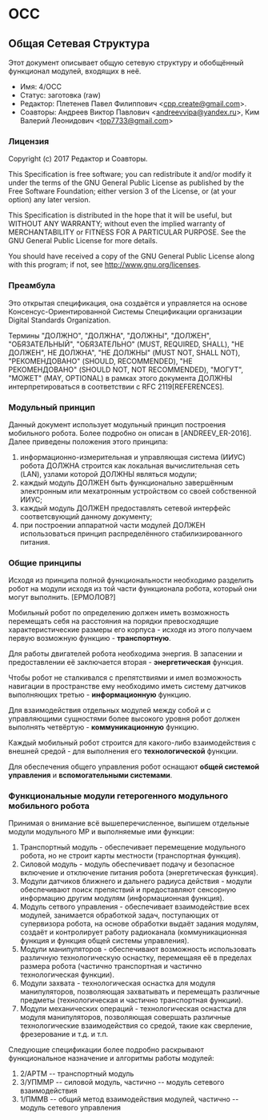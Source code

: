 # OCC
## Общая Сетевая Структура

Этот документ описывает общую сетевую структуру и обобщённый функционал модулей, входящих в неё.

* Имя: 4/ОСС
* Статус: заготовка (raw)
* Редактор: Плетенев Павел Филиппович <<cpp.create@gmail.com>>.
* Соавторы: Андреев Виктор Павлович <<andreevvipa@yandex.ru>>, Ким Валерий Леонидович <<top7733@gmail.com>>

### Лицензия

Copyright (c) 2017 Редактор и Соавторы.

This Specification is free software; you can redistribute it and/or modify it under the terms of the GNU General Public License as published by the Free Software Foundation; either version 3 of the License, or (at your option) any later version.

This Specification is distributed in the hope that it will be useful, but WITHOUT ANY WARRANTY; without even the implied warranty of MERCHANTABILITY or FITNESS FOR A PARTICULAR PURPOSE. See the GNU General Public License for more details.

You should have received a copy of the GNU General Public License along with this program; if not, see <http://www.gnu.org/licenses>.

### Преамбула
Это открытая спецификация, она создаётся и управляется на основе Консенсус-Ориентированной Системы Спецификации организации Digital Standards Organization.

Термины "ДОЛЖНО", "ДОЛЖНА", "ДОЛЖНЫ", "ДОЛЖЕН", "ОБЯЗАТЕЛЬНЫЙ", "ОБЯЗАТЕЛЬНО" (MUST, REQUIRED, SHALL), "НЕ ДОЛЖЕН", НЕ ДОЛЖНА", "НЕ ДОЛЖНЫ" (MUST NOT, SHALL NOT), "РЕКОМЕНДОВАНО" (SHOULD, RECOMMENDED), "НЕ РЕКОМЕНДОВАНО" (SHOULD NOT, NOT RECOMMENDED), "МОГУТ", "МОЖЕТ" (MAY, OPTIONAL) в рамках этого документа ДОЛЖНЫ интерпретироваться в соответствии с RFC 2119[REFERENCES].

### Модульный принцип
Данный документ использует модульный принцип построения мобильного робота. Более подробно он описан в [ANDREEV_ER-2016]. Далее приведены положения этого принципа:

1. информационно-измерительная и управляющая система (ИИУС) робота ДОЛЖНА строится как локальная вычислительная сеть (LAN), узлами которой ДОЛЖНЫ являться модули;
2. каждый модуль ДОЛЖЕН быть функционально завершённым электронным или мехатронным устройством со своей собственной ИИУС;
3. каждый модуль ДОЛЖЕН предоставлять сетевой интерфейс соответсвующий данному документу;
4. при построении аппаратной части модулей ДОЛЖЕН использоваться принцип распределённого стабилизированного питания.

### Общие принципы

Исходя из принципа полной функциональности необходимо разделить робот на модули исходя из той части функционала робота, который они могут выполнить. [ЕРМОЛОВ?]

Мобильный робот по определению должен иметь возможность перемещать себя на расстояния на порядки превосходящие характеристические размеры его корпуса - исходя из этого получаем первую возможную функцию - **транспортную**.

Для работы двигателей робота необходима энергия. В запасении и предоставлении её заключается вторая - **энергетическая** функция.

Чтобы робот не сталкивался с препятствиями и имел возможность навигации в пространстве ему необходимо иметь систему датчиков выполняющих третью - **информационную** функцию.

Для взаимодействия отдельных модулей между собой и с управляющими сущностями более высокого уровня робот должен выполнять четвёртую - **коммуникационную** функцию.

Каждый мобильный робот строится для какого-либо взаимодействия с внешней средой - для выполнения его **технологической** функции.

Для обеспечения общего управления робот оснащают **общей системой управления** и **вспомогательными системами**.

### Функциональные модули гетерогенного модульного мобильного робота
Принимая о внимание всё вышеперечисленное, выпишем отдельные модули модульного МР и выполняемые ими функции:

1. Транспортный модуль - обеспечивает перемещение модульного робота, но не строит карты местности (транспортная функция).
2. Силовой модуль - модуль обеспечивает подачу и безопасное включение и отключение питания робота (энергетическая функция).
3. Модули датчиков ближнего и дальнего радиуса действия - модули обеспечивают поиск препяствий и предоставляют сенсорную информацию другим модулям (информационная функция).
4. Модуль сетвого управления - обеспечивает взаимодействие всех модулей, занимается обработкой задач, поступающих от супервизора робота, на основе обработки выдаёт задания модулям, создаёт и контролирует работу радиоканала (коммуникационная функция и функция общей системы управления).
5. Модули манипуляторов - обеспечивают возможность использовать различную технологическую оснастку, перемещаяя её в пределах размера робота (частично транспортная и частично технологическая функции).
6. Модули захвата - технологическая оснастка для модуля манипуляторов, позволяющая захватывать и перемещать различные предметы (технологическая и частично транспортная функции).
7. Модули механических операций - технологическая оснастка для модуля манипуляторов, позволяющая совершать различные технологические взаимодействия со средой, такие как сверление, фрезерование и т.д. и т.п.

Следующие спецификации более подробно раскрывают функциональное назначение и алгоритмы работы модулей:

1. 2/АРТМ -- транспортный модуль
1. 3/УПММР -- силовой модуль, частично -- модуль сетевого взаимодействия
1. 1/ПММВ -- общий метод взаимодействия модулей, частично -- модуль сетевого управления
